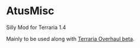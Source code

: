 # AtusMisc
Silly Mod for Terraria 1.4

Mainly to be used along with [Terraria Overhaul beta](https://github.com/Mirsario/TerrariaOverhaul/).
